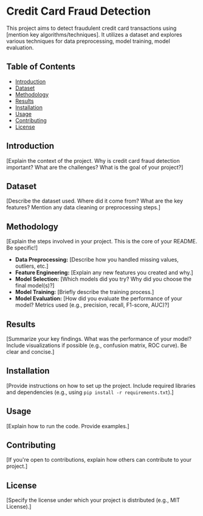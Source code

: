 # Credit Card Fraud Detection

This project aims to detect fraudulent credit card transactions using [mention key algorithms/techniques].  It utilizes a dataset and explores various techniques for data preprocessing, model training, model evaluation.

## Table of Contents

- [Introduction](#introduction)
- [Dataset](#dataset)
- [Methodology](#methodology)
- [Results](#results)
- [Installation](#installation)
- [Usage](#usage)
- [Contributing](#contributing)
- [License](#license)

## Introduction

[Explain the context of the project. Why is credit card fraud detection important? What are the challenges? What is the goal of your project?]

## Dataset

[Describe the dataset used.  Where did it come from? What are the key features?  Mention any data cleaning or preprocessing steps.]

## Methodology

[Explain the steps involved in your project.  This is the core of your README. Be specific!]

*   **Data Preprocessing:** [Describe how you handled missing values, outliers, etc.]
*   **Feature Engineering:** [Explain any new features you created and why.]
*   **Model Selection:** [Which models did you try? Why did you choose the final model(s)?]
*   **Model Training:** [Briefly describe the training process.]
*   **Model Evaluation:** [How did you evaluate the performance of your model?  Metrics used (e.g., precision, recall, F1-score, AUC)?]

## Results

[Summarize your key findings. What was the performance of your model?  Include visualizations if possible (e.g., confusion matrix, ROC curve). Be clear and concise.]

## Installation

[Provide instructions on how to set up the project.  Include required libraries and dependencies (e.g., using `pip install -r requirements.txt`).]

## Usage

[Explain how to run the code.  Provide examples.]

## Contributing

[If you're open to contributions, explain how others can contribute to your project.]

## License

[Specify the license under which your project is distributed (e.g., MIT License).]
